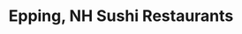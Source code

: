 ---
layout: city
title: Epping, NH Sushi Restaurants
permalink: /new-hampshire/epping/
stateAbbr: NH
stateName: New Hampshire
cityName: Epping
---
